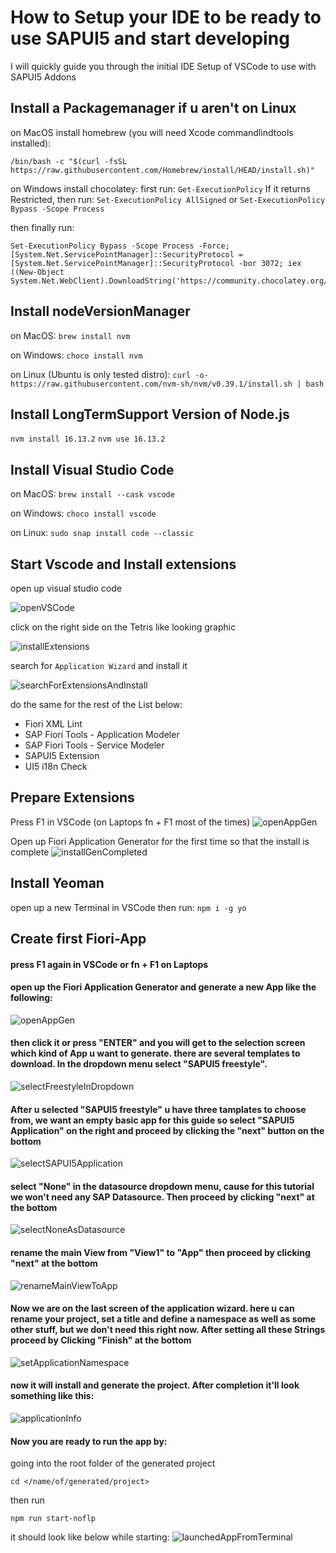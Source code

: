 # How to Setup your IDE to be ready to use SAPUI5 and start developing

I will quickly guide you through the initial IDE Setup of VSCode to use with SAPUI5 Addons

## Install a Packagemanager if u aren't on Linux

on MacOS install homebrew (you will need Xcode commandlindtools installed):

```
/bin/bash -c "$(curl -fsSL https://raw.githubusercontent.com/Homebrew/install/HEAD/install.sh)"
```

on Windows install chocolatey:
first run:
`Get-ExecutionPolicy`
If it returns Restricted, then run:
`Set-ExecutionPolicy AllSigned` or `Set-ExecutionPolicy Bypass -Scope Process`

then finally run:

```
Set-ExecutionPolicy Bypass -Scope Process -Force; [System.Net.ServicePointManager]::SecurityProtocol = [System.Net.ServicePointManager]::SecurityProtocol -bor 3072; iex ((New-Object System.Net.WebClient).DownloadString('https://community.chocolatey.org/install.ps1'))
```

## Install nodeVersionManager

on MacOS:
`brew install nvm`

on Windows:
`choco install nvm`

on Linux (Ubuntu is only tested distro):
`curl -o- https://raw.githubusercontent.com/nvm-sh/nvm/v0.39.1/install.sh | bash`

## Install LongTermSupport Version of Node.js

`nvm install 16.13.2`
`nvm use 16.13.2`

## Install Visual Studio Code

on MacOS:
`brew install --cask vscode`

on Windows:
`choco install vscode`

on Linux:
`sudo snap install code --classic`

## Start Vscode and Install extensions

open up visual studio code

![openVSCode](https://github.com/arag0re/fioriLP-walkthrough/blob/master/images/openVscode.png 'open up visual studio code')

click on the right side on the Tetris like looking graphic

![installExtensions](https://github.com/arag0re/fioriLP-walkthrough/blob/master/images/installExtensions.png 'install extensions')

search for `Application Wizard` and install it

![searchForExtensionsAndInstall](https://github.com/arag0re/fioriLP-walkthrough/blob/master/images/searchForExtensionsAndInstall.png 'install application wizard')

do the same for the rest of the List below:

-  Fiori XML Lint
-  SAP Fiori Tools - Application Modeler
-  SAP Fiori Tools - Service Modeler
-  SAPUI5 Extension
-  UI5 i18n Check

## Prepare Extensions

Press F1 in VSCode (on Laptops fn + F1 most of the times)
![openAppGen](https://github.com/arag0re/fioriLP-walkthrough/blob/master/images/openAppGen.png 'open app generator')

Open up Fiori Application Generator for the first time so that the install is complete
![installGenCompleted](https://github.com/arag0re/fioriLP-walkthrough/blob/master/images/installGenCompleted.png 'complete the installation of the wizard')

## Install Yeoman

open up a new Terminal in VSCode then run:
`npm i -g yo`

## Create first Fiori-App

#### press F1 again in VSCode or fn + F1 on Laptops

#### open up the Fiori Application Generator and generate a new App like the following:

![openAppGen](https://github.com/arag0re/fioriLP-walkthrough/blob/master/images/openAppGen.png 'open the fiori application generator')

#### then click it or press "ENTER" and you will get to the selection screen which kind of App u want to generate. there are several templates to download. In the dropdown menu select "SAPUI5 freestyle".

![selectFreestyleInDropdown](https://github.com/arag0re/fioriLP-walkthrough/blob/master/images/selectFreestyleInDropdown.png 'application wizard first view')

#### After u selected "SAPUI5 freestyle" u have three tamplates to choose from, we want an empty basic app for this guide so select "SAPUI5 Application" on the right and proceed by clicking the "next" button on the bottom

![selectSAPUI5Application](https://github.com/arag0re/fioriLP-walkthrough/blob/master/images/selectSAPUI5Application.png 'select SAPUI5 Application on the right')

#### select "None" in the datasource dropdown menu, cause for this tutorial we won't need any SAP Datasource. Then proceed by clicking "next" at the bottom

![selectNoneAsDatasource](https://github.com/arag0re/fioriLP-walkthrough/blob/master/images/selectNoneAsDatasource.png 'select "None" as datasource')

#### rename the main View from "View1" to "App" then proceed by clicking "next" at the bottom

![renameMainViewToApp](https://github.com/arag0re/fioriLP-walkthrough/blob/master/images/renameMainViewToApp.png 'rename the main view to "App"')

#### Now we are on the last screen of the application wizard. here u can rename your project, set a title and define a namespace as well as some other stuff, but we don't need this right now. After setting all these Strings proceed by Clicking "Finish" at the bottom

![setApplicationNamespace](https://github.com/arag0re/fioriLP-walkthrough/blob/master/images/setApplicationNamespace.png 'set the application namespace and rename the project as u like')

#### now it will install and generate the project. After completion it'll look something like this:

![applicationInfo](https://github.com/arag0re/fioriLP-walkthrough/blob/master/images/applicationInfo.png 'application info page after project is generated successfully')

#### Now you are ready to run the app by:

going into the root folder of the generated project

```
cd </name/of/generated/project>
```

then run

```
npm run start-noflp
```

it should look like below while starting:
![launchedAppFromTerminal](https://github.com/arag0re/fioriLP-walkthrough/blob/master/images/launchedAppFromTerminal.png 'launched project with npm run start-noflp')
